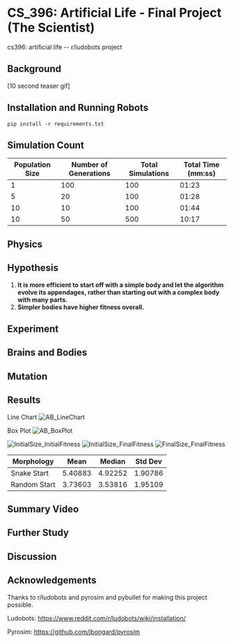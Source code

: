 # CS_396: Artificial Life - Final Project (The Scientist)
cs396: artificial life -- r/ludobots project

## Background

[10 second teaser gif]

## Installation and Running Robots
```
pip install -r requirements.txt
```

## Simulation Count
| Population Size | Number of Generations | Total Simulations | Total Time (mm:ss)
| --- | --- | --- | --- |
| 1 | 100 | 100 | 01:23 |
| 5 | 20 | 100 | 01:28 |
| 10 | 10 | 100 | 01:44 |
| 10 | 50 | 500 | 10:17 |

## Physics

## Hypothesis

1. **It is more efficient to start off with a simple body and let the algorithm evolve its appendages, rather than starting out with a complex body with many parts.**
2. **Simpler bodies have higher fitness overall.**

## Experiment

## Brains and Bodies

## Mutation

## Results
Line Chart
![AB_LineChart](https://user-images.githubusercontent.com/62350419/224893662-0a3eb833-318e-4e85-996e-0caa6b882105.png)

Box Plot
![AB_BoxPlot](https://user-images.githubusercontent.com/62350419/224893693-05396daf-3b3a-4fab-b9e9-7f715e9a6a75.png)

![InitialSize_InitialFitness](https://user-images.githubusercontent.com/62350419/224893731-af051325-bb9a-4256-b317-6b12da02284e.png)
![InitialSize_FinalFitness](https://user-images.githubusercontent.com/62350419/224893739-a3b5a561-1b0f-4ab1-9ceb-1eff6212203d.png)
![FinalSize_FinalFitness](https://user-images.githubusercontent.com/62350419/224893743-e882f210-6a45-46f7-a8fd-d608d519e674.png)


| Morphology | Mean | Median | Std Dev |
| --- | --- | --- | --- |
| Snake Start | 5.40883 | 4.92252 | 1.90786 |
| Random Start | 3.73603 | 3.53816 | 1.95109 |

## Summary Video

## Further Study

## Discussion

## Acknowledgements
Thanks to r/ludobots and pyrosim and pybullet for making this project possible.

Ludobots: https://www.reddit.com/r/ludobots/wiki/installation/

Pyrosim: https://github.com/jbongard/pyrosim

